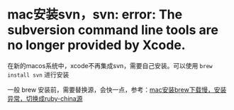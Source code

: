 # mac安装svn，svn: error: The subversion command line tools are no longer provided by Xcode.

在新的macos系统中，xcode不再集成svn，需要自己安装。可以使用 `brew install svn` 进行安装

一般 brew 安装前，需要替换源，会快一点，参考：[mac安装brew下载慢，安装异常，切换成ruby-china源](http://www.zuo11.com/blog/2020/10/brew_slow.html)